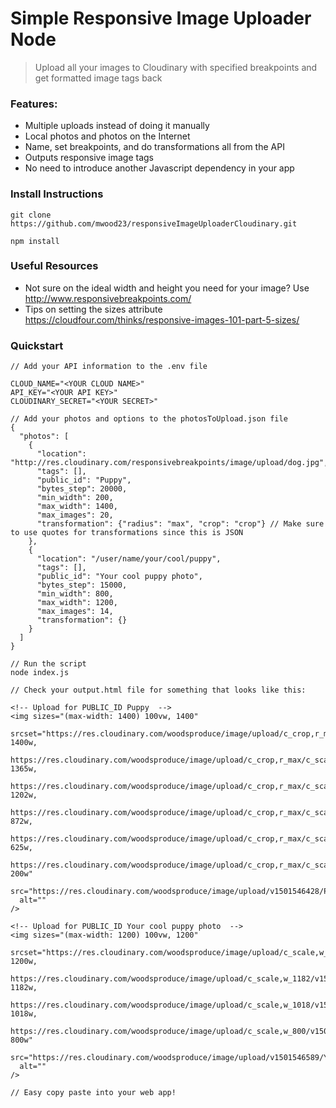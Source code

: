 # Simple Responsive Image Uploader Node

> Upload all your images to Cloudinary with specified breakpoints and get formatted image tags back

### Features:

- Multiple uploads instead of doing it manually
- Local photos and photos on the Internet
- Name, set breakpoints, and do transformations all from the API
- Outputs responsive image tags
- No need to introduce another Javascript dependency in your app


### Install Instructions

```
git clone https://github.com/mwood23/responsiveImageUploaderCloudinary.git

npm install

```

### Useful Resources
- Not sure on the ideal width and height you need for your image? Use http://www.responsivebreakpoints.com/
- Tips on setting the sizes attribute https://cloudfour.com/thinks/responsive-images-101-part-5-sizes/

### Quickstart

```
// Add your API information to the .env file

CLOUD_NAME="<YOUR CLOUD NAME>"
API_KEY="<YOUR API KEY>"
CLOUDINARY_SECRET="<YOUR SECRET>"

// Add your photos and options to the photosToUpload.json file
{
  "photos": [
    {
      "location": "http://res.cloudinary.com/responsivebreakpoints/image/upload/dog.jpg",
      "tags": [],
      "public_id": "Puppy",
      "bytes_step": 20000,
      "min_width": 200,
      "max_width": 1400,
      "max_images": 20,
      "transformation": {"radius": "max", "crop": "crop"} // Make sure to use quotes for transformations since this is JSON
    },
    {
      "location": "/user/name/your/cool/puppy",
      "tags": [],
      "public_id": "Your cool puppy photo",
      "bytes_step": 15000,
      "min_width": 800,
      "max_width": 1200,
      "max_images": 14,
      "transformation": {}
    }
  ]
}

// Run the script
node index.js

// Check your output.html file for something that looks like this:

<!-- Upload for PUBLIC_ID Puppy  -->
<img sizes="(max-width: 1400) 100vw, 1400"
  srcset="https://res.cloudinary.com/woodsproduce/image/upload/c_crop,r_max/c_scale,w_1400/v1501546428/Puppy.jpg 1400w,
  https://res.cloudinary.com/woodsproduce/image/upload/c_crop,r_max/c_scale,w_1365/v1501546428/Puppy.jpg 1365w,
  https://res.cloudinary.com/woodsproduce/image/upload/c_crop,r_max/c_scale,w_1202/v1501546428/Puppy.jpg 1202w,
  https://res.cloudinary.com/woodsproduce/image/upload/c_crop,r_max/c_scale,w_872/v1501546428/Puppy.jpg 872w,
  https://res.cloudinary.com/woodsproduce/image/upload/c_crop,r_max/c_scale,w_625/v1501546428/Puppy.jpg 625w,
  https://res.cloudinary.com/woodsproduce/image/upload/c_crop,r_max/c_scale,w_200/v1501546428/Puppy.jpg 200w"
  src="https://res.cloudinary.com/woodsproduce/image/upload/v1501546428/Puppy.jpg"
  alt=""
/>

<!-- Upload for PUBLIC_ID Your cool puppy photo  -->
<img sizes="(max-width: 1200) 100vw, 1200"
  srcset="https://res.cloudinary.com/woodsproduce/image/upload/c_scale,w_1200/v1501546589/Your%20cool%20puppy%20photo.jpg 1200w,
  https://res.cloudinary.com/woodsproduce/image/upload/c_scale,w_1182/v1501546589/Your%20cool%20puppy%20photo.jpg 1182w,
  https://res.cloudinary.com/woodsproduce/image/upload/c_scale,w_1018/v1501546589/Your%20cool%20puppy%20photo.jpg 1018w,
  https://res.cloudinary.com/woodsproduce/image/upload/c_scale,w_800/v1501546589/Your%20cool%20puppy%20photo.jpg 800w"
  src="https://res.cloudinary.com/woodsproduce/image/upload/v1501546589/Your%20cool%20puppy%20photo.jpg"
  alt=""
/>

// Easy copy paste into your web app!
```
